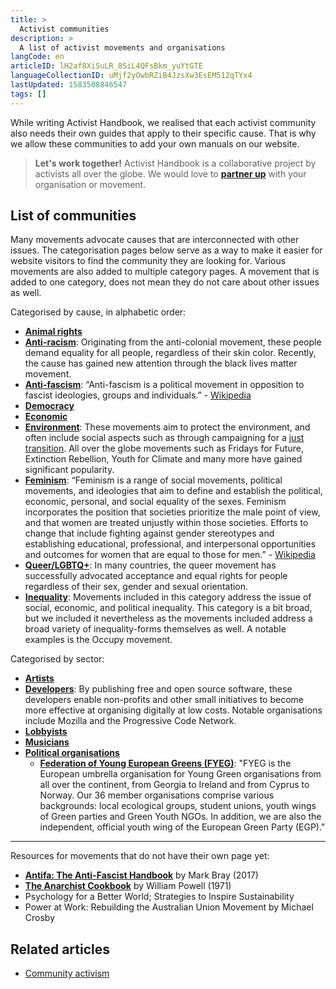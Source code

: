```yaml
---
title: >
  Activist communities
description: >
  A list of activist movements and organisations
langCode: en
articleID: lH2af8XiSuLR_8SiL4QFsBkm_yuYtGTE
languageCollectionID: uMjf2yOwbRZiB4JzsXw3EsEM512qTYx4
lastUpdated: 1583508846547
tags: []
---
```


While writing Activist Handbook, we realised that each activist community also needs their own guides that apply to their specific cause. That is why we allow these communities to add your own manuals on our website.

> **Let's work together!** Activist Handbook is a collaborative project by activists all over the globe. We would love to [**partner up**](/partner) with your organisation or movement.

## List of communities

Many movements advocate causes that are interconnected with other issues. The categorisation pages below serve as a way to make it easier for website visitors to find the community they are looking for. Various movements are also added to multiple category pages. A movement that is added to one category, does not mean they do not care about other issues as well.

Categorised by cause, in alphabetic order:

-   [**Animal rights**](/communities/animal-rights)
-   [**Anti-racism**](/communities/anti-racism): Originating from the anti-colonial movement, these people demand equality for all people, regardless of their skin color. Recently, the cause has gained new attention through the black lives matter movement.
-   [**Anti-fascism**](https://en.wikipedia.org/wiki/Anti-fascism): “Anti-fascism is a political movement in opposition to fascist ideologies, groups and individuals.” - [Wikipedia](https://en.wikipedia.org/wiki/Anti-fascism)
-   [**Democracy**](/communities/democracy)
-   [**Economic**](/communities/economic-inequality)
-   [**Environment**](/communities/environment): These movements aim to protect the environment, and often include social aspects such as through campaigning for a [just transition](/just-transition). All over the globe movements such as Fridays for Future, Extinction Rebellion, Youth for Climate and many more have gained significant popularity.
-   [**Feminism**](/communities/feminism): “Feminism is a range of social movements, political movements, and ideologies that aim to define and establish the political, economic, personal, and social equality of the sexes. Feminism incorporates the position that societies prioritize the male point of view, and that women are treated unjustly within those societies. Efforts to change that include fighting against gender stereotypes and establishing educational, professional, and interpersonal opportunities and outcomes for women that are equal to those for men.” - [Wikipedia](https://en.wikipedia.org/wiki/Feminism)
-   [**Queer/LGBTQ+**](/communities/queer): In many countries, the queer movement has successfully advocated acceptance and equal rights for people regardless of their sex, gender and sexual orientation.
-   [**Inequality**](/communities/inequality): Movements included in this category address the issue of social, economic, and political inequality. This category is a bit broad, but we included it nevertheless as the movements included address a broad variety of inequality-forms themselves as well. A notable examples is the Occupy movement.

Categorised by sector:

-   [**Artists**](/communities/artists)
-   [**Developers**](/communities/developers): By publishing free and open source software, these developers enable non-profits and other small initiatives to become more effective at organising digitally at low costs. Notable organisations include Mozilla and the Progressive Code Network.
-   [**Lobbyists**](/communities/lobbyists)
-   [**Musicians**](/communities/musicians)
-   [**Political organisations**](/communities/political-organisations)
    -   [**Federation of Young European Greens (FYEG)**](/fyeg): "FYEG is the European umbrella organisation for Young Green organisations from all over the continent, from Georgia to Ireland and from Cyprus to Norway. Our 36 member organisations comprise various backgrounds: local ecological groups, student unions, youth wings of Green parties and Green Youth NGOs. In addition, we are also the independent, official youth wing of the European Green Party (EGP)."

* * *

Resources for movements that do not have their own page yet:

-   [**Antifa: The Anti-Fascist Handbook**](https://www.goodreads.com/en/book/show/35280441-antifa) by Mark Bray (2017)
-   [**The Anarchist Cookbook**](https://en.wikipedia.org/wiki/The_Anarchist_Cookbook) by William Powell (1971)
-   Psychology for a Better World; Strategies to Inspire Sustainability
-   Power at Work: Rebuilding the Australian Union Movement by Michael Crosby

## Related articles

-   [Community activism](/campaigns/community-activism)